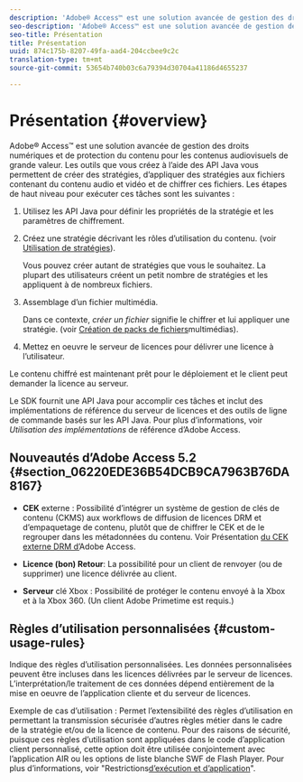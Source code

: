 ```yaml
---
description: 'Adobe® Access™ est une solution avancée de gestion des droits numériques et de protection du contenu pour les contenus audiovisuels de grande valeur. Les outils que vous créez à l’aide des API Java vous permettent de créer des stratégies, d’appliquer des stratégies aux fichiers contenant du contenu audio et vidéo et de chiffrer ces fichiers. Les étapes de haut niveau pour exécuter ces tâches sont les suivantes : '
seo-description: 'Adobe® Access™ est une solution avancée de gestion des droits numériques et de protection du contenu pour les contenus audiovisuels de grande valeur. Les outils que vous créez à l’aide des API Java vous permettent de créer des stratégies, d’appliquer des stratégies aux fichiers contenant du contenu audio et vidéo et de chiffrer ces fichiers. Les étapes de haut niveau pour exécuter ces tâches sont les suivantes : '
seo-title: Présentation
title: Présentation
uuid: 874c175b-8207-49fa-aad4-204ccbee9c2c
translation-type: tm+mt
source-git-commit: 53654b740b03c6a79394d30704a41186d4655237

---
```



# Présentation {#overview}

Adobe® Access™ est une solution avancée de gestion des droits numériques et de protection du contenu pour les contenus audiovisuels de grande valeur. Les outils que vous créez à l’aide des API Java vous permettent de créer des stratégies, d’appliquer des stratégies aux fichiers contenant du contenu audio et vidéo et de chiffrer ces fichiers. Les étapes de haut niveau pour exécuter ces tâches sont les suivantes :

1. Utilisez les API Java pour définir les propriétés de la stratégie et les paramètres de chiffrement.
1. Créez une stratégie décrivant les rôles d’utilisation du contenu. (voir [Utilisation de stratégies](../../aaxs-protecting-content/content-working-with-policies/content-working-with-policies-overview.md)).

   Vous pouvez créer autant de stratégies que vous le souhaitez. La plupart des utilisateurs créent un petit nombre de stratégies et les appliquent à de nombreux fichiers.

1. Assemblage d’un fichier multimédia.

   Dans ce contexte, *créer un fichier* signifie le chiffrer et lui appliquer une stratégie. (voir [Création de packs de fichiers](../../aaxs-protecting-content/content-packaging-media-files/content-packaging-media-files-overview.md)multimédias).

1. Mettez en oeuvre le serveur de licences pour délivrer une licence à l’utilisateur.

Le contenu chiffré est maintenant prêt pour le déploiement et le client peut demander la licence au serveur.

Le SDK fournit une API Java pour accomplir ces tâches et inclut des implémentations de référence du serveur de licences et des outils de ligne de commande basés sur les API Java. Pour plus d’informations, voir *Utilisation des implémentations* de référence d’Adobe Access.

## Nouveautés d’Adobe Access 5.2 {#section_06220EDE36B54DCB9CA7963B76DA8167}

* **CEK** externe : Possibilité d’intégrer un système de gestion de clés de contenu (CKMS) aux workflows de diffusion de licences DRM et d’empaquetage de contenu, plutôt que de chiffrer le CEK et de le regrouper dans les métadonnées du contenu. Voir Présentation [du CEK externe DRM d’](../../aaxs-drm-xkey-mgmt/aaxs-drm-using-external-cek-overview.md)Adobe Access.

* **Licence (bon) Retour**: La possibilité pour un client de renvoyer (ou de supprimer) une licence délivrée au client.
* **Serveur** clé Xbox : Possibilité de protéger le contenu envoyé à la Xbox et à la Xbox 360. (Un client Adobe Primetime est requis.)

## Règles d’utilisation personnalisées {#custom-usage-rules}

Indique des règles d’utilisation personnalisées. Les données personnalisées peuvent être incluses dans les licences délivrées par le serveur de licences. L’interprétation/le traitement de ces données dépend entièrement de la mise en oeuvre de l’application cliente et du serveur de licences.

Exemple de cas d’utilisation : Permet l’extensibilité des règles d’utilisation en permettant la transmission sécurisée d’autres règles métier dans le cadre de la stratégie et/ou de la licence de contenu. Pour des raisons de sécurité, puisque ces règles d’utilisation sont appliquées dans le code d’application client personnalisé, cette option doit être utilisée conjointement avec l’application AIR ou les options de liste blanche SWF de Flash Player. Pour plus d’informations, voir &quot;Restrictions[d’exécution et d’application](../../aaxs-protecting-content/content-introduction/content-usage-rules/content-runtime-application-restrictions/content-whitelist-air.md)&quot;.